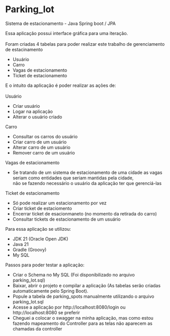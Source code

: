 # Parking_lot
Sistema de estacionamento - Java Spring boot / JPA<br />

Essa aplicação possui interface gráfica para uma iteração.<br />
<br />
Foram criadas 4 tabelas para poder realizar este trabalho de gerenciamento de estacinamento<br />
- Usuário<br />
- Carro<br />
- Vagas de estacionamento<br />
- Ticket de estacionamento<br />


E o intuito da aplicação é poder realizar as ações de:<br />
<br />
Usuário<br />
- Criar usuário<br />
- Logar na aplicação<br />
- Alterar o usuário criado<br />

Carro <br />
- Consultar os carros do usuário<br />
- Criar carro de um usuário<br />
- Alterar carro de um usuário<br />
- Remover carro de um usuário<br />

Vagas de estacionamento<br />
- Se tratando de um sistema de estacionamento de uma cidade as vagas seriam como entidades que seriam mantidas pela cidade, <br />
 não se fazendo necessário o usuário da aplicação ter que gerenciá-las<br />

Ticket de estacionamento<br />
- Só pode realizar um estacionamento por vez<br />
- Criar ticket de estaciomento<br />
- Encerrar ticket de esacionmaneto (no momento da retirada do carro)<br />
- Consultar tickets de estacionamento de um usuário<br />


Para essa aplicação se utilizou: <br />
 - JDK 21 (Oracle Open JDK) <br />
 - Java 21 <br />
 - Gradle (Groovy) <br />
 - My SQL <br />

Passos para poder testar a aplicação:
- Criar o Schema no My SQL (Foi disponibilizado no arquivo parking_lot.sql)<br />
- Baixar, abrir o projeto e compilar a aplicação (As tabelas serão criadas automaticamente pelo Spring Boot).<br />
- Popule a tabela de parking_spots manualmente utilizando o arquivo parking_lot.sql
- Acesse a aplicação por http://localhost:8080/login ou http://localhost:8080 se preferir
- Cheguei a colocar o swagger na minha aplicação, mas como estou fazendo mapeamento do Controller para as telas não aparecem as chamadas da controller

   


